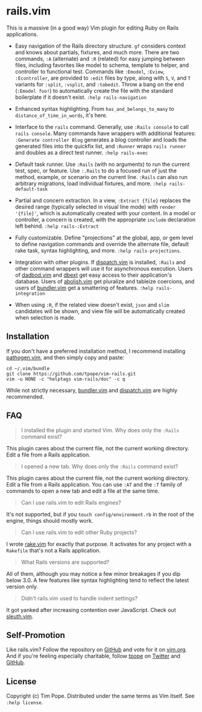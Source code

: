 # rails.vim

This is a massive (in a good way) Vim plugin for editing Ruby on Rails
applications.

* Easy navigation of the Rails directory structure.  `gf` considers
  context and knows about partials, fixtures, and much more.  There are
  two commands, `:A` (alternate) and `:R` (related) for easy jumping
  between files, including favorites like model to schema, template to
  helper, and controller to functional test.  Commands like `:Emodel`,
  `:Eview`, `:Econtroller`, are provided to `:edit` files by type, along
  with `S`, `V`, and `T` variants for `:split`, `:vsplit`, and
  `:tabedit`.  Throw a bang on the end (`:Emodel foo!`) to automatically
  create the file with the standard boilerplate if it doesn't exist.
  `:help rails-navigation`

* Enhanced syntax highlighting.  From `has_and_belongs_to_many` to
  `distance_of_time_in_words`, it's here.

* Interface to the `rails` command.  Generally, use `:Rails console` to
  call `rails console`.  Many commands have wrappers with additional features:
  `:Generate controller Blog` generates a blog controller and loads the
  generated files into the quickfix list, and `:Runner` wraps `rails runner`
  and doubles as a direct test runner.  `:help rails-exec`

* Default task runner.  Use `:Rails` (with no arguments) to run the current
  test, spec, or feature.  Use `:.Rails` to do a focused run of just the
  method, example, or scenario on the current line.  `:Rails` can also run
  arbitrary migrations, load individual fixtures, and more.
  `:help rails-default-task`

* Partial and concern extraction.  In a view, `:Extract {file}`
  replaces the desired range (typically selected in visual line mode)
  with `render '{file}'`, which is automatically created with your
  content.  In a model or controller, a concern is created, with the
  appropriate `include` declaration left behind.
  `:help rails-:Extract`

* Fully customizable. Define "projections" at the global, app, or gem
  level to define navigation commands and override the alternate file,
  default rake task, syntax highlighting, and more.
  `:help rails-projections`.

* Integration with other plugins.  If [dispatch.vim][] is installed, `:Rails`
  and other command wrappers will use it for asynchronous execution.  Users of
  [dadbod.vim](https://github.com/tpope/vim-dadbod) and
  [dbext](http://www.vim.org/script.php?script_id=356) get easy access to
  their application's database.  Users of
  [abolish.vim](https://github.com/tpope/vim-abolish) get pluralize and
  tableize coercions, and users of [bundler.vim][] get a smattering of
  features.   `:help rails-integration`

* When using `:R`, if the related view doesn't exist, `json` and `slim` candidates
  will be shown, and view file will be automatically created when selection
  is made.

## Installation

If you don't have a preferred installation method, I recommend
installing [pathogen.vim](https://github.com/tpope/vim-pathogen), and
then simply copy and paste:

    cd ~/.vim/bundle
    git clone https://github.com/tpope/vim-rails.git
    vim -u NONE -c "helptags vim-rails/doc" -c q

While not strictly necessary, [bundler.vim][] and [dispatch.vim][] are highly
recommended.

[bundler.vim]: https://github.com/tpope/vim-bundler
[dispatch.vim]: https://github.com/tpope/vim-dispatch

## FAQ

> I installed the plugin and started Vim.  Why does only the `:Rails`
> command exist?

This plugin cares about the current file, not the current working
directory.  Edit a file from a Rails application.

> I opened a new tab.  Why does only the `:Rails` command exist?

This plugin cares about the current file, not the current working directory.
Edit a file from a Rails application.  You can use `:AT` and the `:T` family
of commands to open a new tab and edit a file at the same time.

> Can I use rails.vim to edit Rails engines?

It's not supported, but if you `touch config/environment.rb` in the root
of the engine, things should mostly work.

> Can I use rails.vim to edit other Ruby projects?

I wrote [rake.vim](https://github.com/tpope/vim-rake) for exactly that
purpose.  It activates for any project with a `Rakefile` that's not a
Rails application.

> What Rails versions are supported?

All of them, although you may notice a few minor breakages if you dip below
3.0.  A few features like syntax highlighting tend to reflect the latest
version only.

> Didn't rails.vim used to handle indent settings?

It got yanked after increasing contention over JavaScript.  Check out
[sleuth.vim](https://github.com/tpope/vim-sleuth).

## Self-Promotion

Like rails.vim? Follow the repository on
[GitHub](https://github.com/tpope/vim-rails) and vote for it on
[vim.org](http://www.vim.org/scripts/script.php?script_id=1567).  And if
you're feeling especially charitable, follow [tpope](http://tpo.pe/) on
[Twitter](http://twitter.com/tpope) and
[GitHub](https://github.com/tpope).

## License

Copyright (c) Tim Pope.  Distributed under the same terms as Vim itself.
See `:help license`.
